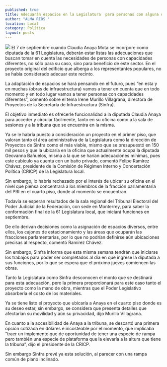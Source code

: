 ```yaml
---
published: true
title: Adecuarán espacios en la Legislatura  para personas con alguna discapacidad
author: "ALMA RIOS "
location: Local
category: Política
layout: posts
---
```


![](http://i.imgur.com/qpf1XTSm.jpg)
El 7 de septiembre cuando Claudia Anaya Mota se incorpore como diputada de la 61 Legislatura, deberán estar listas las adecuaciones que buscan tomar en cuenta las necesidades de personas con capacidades diferentes, no sólo para su caso, sino para beneficio de este sector. En el proyecto original del edificio que alberga a los representantes populares, no se había considerado adecuar este recinto. 

La adaptación de espacios se hará pensando en el futuro, pues “en esta y en muchas (obras de infraestructura) vamos a tener en cuenta que en todo momento y en todo lugar vamos a tener personas con capacidades diferentes”, comentó sobre el tema Irene Murillo Villagrana, directora de Proyectos de la Secretaría de Infraestructura (Sinfra).

El objetivo inmediato es ofrecerle funcionalidad a la diputada Claudia Anaya para acceder y circular fácilmente, tanto en su oficina como a la sala de sesiones y a la tribuna que se encuentra en la misma.

Ya se le habría puesto a consideración un proyecto en el primer piso, que valoran tanto el área administrativa de la Legislatura como la dirección de Proyectos de Sinfra como el más viable, mismo que se presupuestó en 150 mil pesos y que la ubicaría en la oficina que actualmente ocupa la diputada Geovanna Bañuelos, misma a la que se harían adecuaciones mínimas, pues este cubículo ya cuenta con un baño privado, comentó Felipe Ramírez Chávez, presidente de la Comisión de Régimen Interno y Concertación Política (CRICP) de la Legislatura local.

Sin embargo, lo habría rechazado por el interés de ubicar su oficina en el nivel que piensa concentrará a los miembros de la fracción parlamentaria del PRI en el cuarto piso, donde al momento se encuentran.

Todavía se esperan resultados de la sala regional del Tribunal Electoral del Poder Judicial de la Federación, con sede en Monterrey, para saber la conformación final de la 61 Legislatura local, que iniciará funciones en septiembre.

De ello derivan decisiones como la asignación de espacios diversos, entre ellos, los cajones de estacionamiento y las áreas que ocuparán las fracciones parlamentarias, por lo que no podrían definirse aún ubicaciones precisas al respecto, comentó Ramírez Chávez.

Sin embargo, Sinfra informa que esta misma semana tendrán que iniciarse los trabajos para poder ser completados al día en que ingrese la diputada a sus funciones, por lo que se espera que el próximo jueves comiencen las obras.

Tanto la Legislatura como Sinfra desconocen el monto que se destinará para esta adecuación, pero la primera proporcionará para este caso tanto el proyecto como la mano de obra, mientras que el Poder Legislativo absorbería el costo de los materiales.

Ya se tiene listo el proyecto que ubicaría a Anaya en el cuarto piso donde es su deseo estar, sin embargo, se considera que presenta detalles que afectarían su movilidad y aún su privacidad, dijo Murillo Villagrana.

En cuanto a la accesibilidad de Anaya a la tribuna, se descartó una primera opción cotizada en dólares e incosteable por el momento, que implicaba “traer un implemento que de oportunidad de tener una especie de rampa pero también una especie de plataforma que la elevaría a la altura que tiene la tribuna”, dijo el presidente de la CRICP.

Sin embargo Sinfra prevé ya esta solución, al parecer con una rampa común de plano inclinado.
